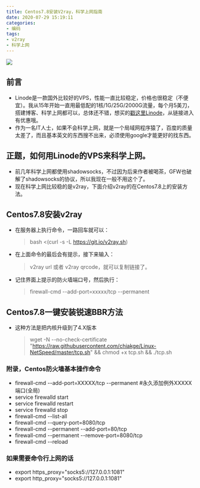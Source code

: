 ```yaml
---
title: Centos7.8安装V2ray，科学上网指南
date: 2020-07-29 15:19:11
categories: 
- 编码
tags: 
- v2ray
- 科学上网
---
```

![](https://img.liweng42.com/upload/image/202007/096a3d9e78f59bc2458410773406c433.jpg)
## 前言
* Linode是一款国外比较好的VPS，性能一直比较稳定，价格也很稳定（不便宜）。我从15年开始一直用最低配的1核/1G/25G/2000G流量，每个月5美刀，搭建博客、科学上网都可以，总体还不错，想买的[戳这里Linode](https://www.linode.com/?r=5983e9477f163113d02c5777227c1683d576e351)，从链接进入有优惠哦。
* 作为一名IT人士，如果不会科学上网，就是一个局域网程序猿了，百度的质量太差了，而且基本英文的东西搜不出来，必须使用google才能更好的找东西。
## 正题，如何用Linode的VPS来科学上网。
* 前几年科学上网都使用shadowsocks，不过因为后来作者被喝茶，GFW也破解了shadowsocks的协议，所以我现在一般不用这个了。
* 现在科学上网比较稳的是v2ray，下面介绍v2ray的在Centos7.8上的安装方法。
## Centos7.8安装v2ray
* 在服务器上执行命令，一路回车就可以：
    > bash <(curl -s -L https://git.io/v2ray.sh)
* 在上面命令的最后会有提示，接下来输入：
    > v2ray url 或者 v2ray qrcode，就可以复制链接了。
* 记住界面上提示的防火墙端口号，然后执行：
    > firewall-cmd --add-port=xxxxx/tcp --permanent
## Centos7.8一键安装锐速BBR方法
* 这种方法是把内核升级到了4.X版本
    > wget -N --no-check-certificate "https://raw.githubusercontent.com/chiakge/Linux-NetSpeed/master/tcp.sh" && chmod +x tcp.sh && ./tcp.sh

### 附录，Centos防火墙基本操作命令
* firewall-cmd --add-port=XXXXX/tcp --permanent #永久添加例外XXXXX端口(全局)
* service firewalld start
* service firewalld restart
* service firewalld stop
* firewall-cmd --list-all 
* firewall-cmd --query-port=8080/tcp
* firewall-cmd --permanent --add-port=80/tcp
* firewall-cmd --permanent --remove-port=8080/tcp
* firewall-cmd --reload

### 如果需要命令行上网的话
* export https_proxy="socks5://127.0.0.1:1081"
* export http_proxy="socks5://127.0.0.1:1081"